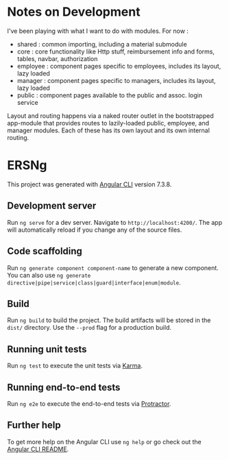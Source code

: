 # Notes on Development

I've been playing with what I want to do with modules.  For now :
- shared : common importing, including a material submodule
- core : core functionality like Http stuff, reimbursement info and forms, tables, navbar, authorization
- employee : component pages specific to employees, includes its layout, lazy loaded
- manager : component pages specific to managers, includes its layout, lazy loaded
- public :  component pages available to the public and assoc. login service

Layout and routing happens via a naked router outlet in the bootstrapped app-module that provides routes to
lazily-loaded public, employee, and manager modules.  Each of these has its own layout and its own internal routing.

# ERSNg

This project was generated with [Angular CLI](https://github.com/angular/angular-cli) version 7.3.8.

## Development server

Run `ng serve` for a dev server. Navigate to `http://localhost:4200/`. The app will automatically reload if you change any of the source files.

## Code scaffolding

Run `ng generate component component-name` to generate a new component. You can also use `ng generate directive|pipe|service|class|guard|interface|enum|module`.

## Build

Run `ng build` to build the project. The build artifacts will be stored in the `dist/` directory. Use the `--prod` flag for a production build.

## Running unit tests

Run `ng test` to execute the unit tests via [Karma](https://karma-runner.github.io).

## Running end-to-end tests

Run `ng e2e` to execute the end-to-end tests via [Protractor](http://www.protractortest.org/).

## Further help

To get more help on the Angular CLI use `ng help` or go check out the [Angular CLI README](https://github.com/angular/angular-cli/blob/master/README.md).
